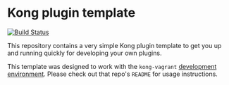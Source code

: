 Kong plugin template
====================
[![Build Status](https://travis-ci.org/kayaman/kong-plugin.svg?branch=master)](https://travis-ci.org/kayaman/kong-plugin)

This repository contains a very simple Kong plugin template to get you
up and running quickly for developing your own plugins.

This template was designed to work with the `kong-vagrant`
[development environment](https://github.com/Mashape/kong-vagrant). Please
check out that repo's `README` for usage instructions.
